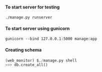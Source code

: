 #### To start server for testing
`./manage.py runserver`

#### To start server using gunicorn
`gunicorn --bind 127.0.0.1:5000 manage:app`

#### Creating schema
```python
(web_monitor) $./manage.py shell
>>> db.create_all()
```
